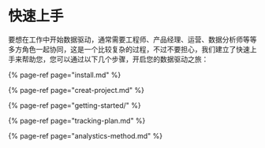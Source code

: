 # 快速上手

要想在工作中开始数据驱动，通常需要工程师、产品经理、运营、数据分析师等等多方角色一起协同，这是一个比较复杂的过程，不过不要担心，我们建立了快速上手来帮助您，您可以通过以下几个步骤，开启您的数据驱动之旅：

{% page-ref page="install.md" %}

{% page-ref page="creat-project.md" %}

{% page-ref page="getting-started/" %}

{% page-ref page="tracking-plan.md" %}

{% page-ref page="analystics-method.md" %}



